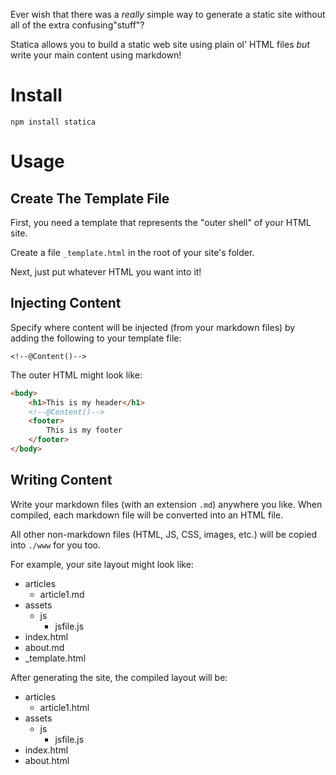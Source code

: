 Ever wish that there was a *really* simple way to generate a static site without all of the extra confusing"stuff"?

Statica allows you to build a static web site using plain ol' HTML files _but_ write your main content using markdown!

# Install

`npm install statica`

# Usage

## Create The Template File

First, you need a template that represents the "outer shell" of your HTML site.

Create a file `_template.html` in the root of your site's folder.

Next, just put whatever HTML you want into it!

## Injecting Content

Specify where content will be injected (from your markdown files) by adding the following to your template file:

`<!--@Content()-->`

The outer HTML might look like:

```html
<body>
    <h1>This is my header</h1>
    <!--@Content()-->
    <footer>
        This is my footer
    </footer>
</body>
```

## Writing Content

Write your markdown files (with an extension `.md`) anywhere you like. When compiled, each markdown file will be converted into an HTML file.

All other non-markdown files (HTML, JS, CSS, images, etc.) will be copied into `./www` for you too.

For example, your site layout might look like:

- articles
   - article1.md
- assets
   - js
      - jsfile.js
- index.html
- about.md
- _template.html

After generating the site, the compiled layout will be:

- articles
   - article1.html
- assets
   - js
      - jsfile.js
- index.html
- about.html


